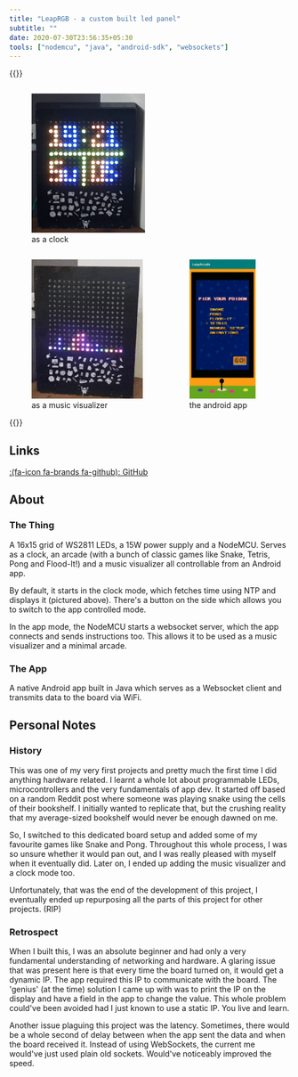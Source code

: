 ```yaml
---
title: "LeapRGB - a custom built led panel"
subtitle: ""
date: 2020-07-30T23:56:35+05:30
tools: ["nodemcu", "java", "android-sdk", "websockets"]
---
```


{{<raw>}}

<figure style="display: inline-block"><img src="./thingclock.jpeg" style="height:250px;"><figcaption>as a clock</figcaption></figure>
<figure style="display: inline-block"><img src="./thing.gif" style="height:250px;"><figcaption>as a music visualizer</figcaption></figure>
<figure style="display: inline-block"><img src="./app.jpeg" style="height:250px;"><figcaption>the android app</figcaption></figure>
{{</raw>}}

## Links

[:(fa-icon fa-brands fa-github):&nbsp;GitHub](https://github.com/clifordjoshy/LeapRGB)

## About

### The Thing

A 16x15 grid of WS2811 LEDs, a 15W power supply and a NodeMCU. Serves as a clock, an arcade (with a bunch of classic games like Snake, Tetris, Pong and Flood-It!) and a music visualizer all controllable from an Android app.

By default, it starts in the clock mode, which fetches time using NTP and displays it (pictured above). There's a button on the side which allows you to switch to the app controlled mode.

In the app mode, the NodeMCU starts a websocket server, which the app connects and sends instructions too. This allows it to be used as a music visualizer and a minimal arcade.

### The App

A native Android app built in Java which serves as a Websocket client and transmits data to the board via WiFi.

## Personal Notes

### History

This was one of my very first projects and pretty much the first time I did anything hardware related. I learnt a whole lot about programmable LEDs, microcontrollers and the very fundamentals of app dev. It started off based on a random Reddit post where someone was playing snake using the cells of their bookshelf. I initially wanted to replicate that, but the crushing reality that my average-sized bookshelf would never be enough dawned on me.

So, I switched to this dedicated board setup and added some of my favourite games like Snake and Pong. Throughout this whole process, I was so unsure whether it would pan out, and I was really pleased with myself when it eventually did. Later on, I ended up adding the music visualizer and a clock mode too.

Unfortunately, that was the end of the development of this project, I eventually ended up repurposing all the parts of this project for other projects. (RIP)

### Retrospect

When I built this, I was an absolute beginner and had only a very fundamental understanding of networking and hardware. A glaring issue that was present here is that every time the board turned on, it would get a dynamic IP. The app required this IP to communicate with the board. The 'genius' (at the time) solution I came up with was to print the IP on the display and have a field in the app to change the value. This whole problem could've been avoided had I just known to use a static IP. You live and learn.

Another issue plaguing this project was the latency. Sometimes, there would be a whole second of delay between when the app sent the data and when the board received it. Instead of using WebSockets, the current me would've just used plain old sockets. Would've noticeably improved the speed.
